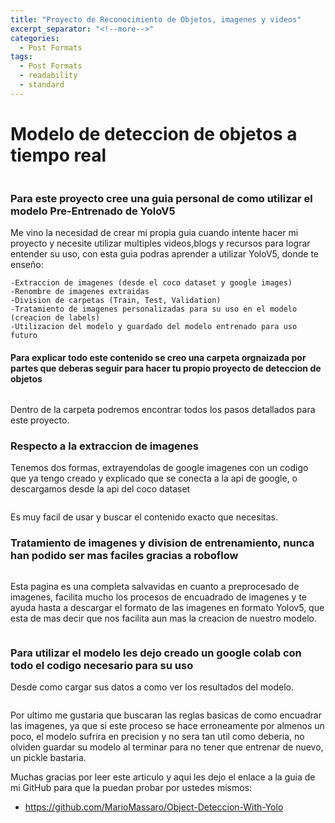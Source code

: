 ```yaml
---
title: "Proyecto de Reconocimiento de Objetos, imagenes y videos"
excerpt_separator: "<!--more-->"
categories:
  - Post Formats
tags:
  - Post Formats
  - readability
  - standard
---
```


# Modelo de deteccion de objetos a tiempo real

<figure style="width: 600px">
  <img src="{{ site.url }}{{ site.baseurl }}/assets/images/ia.jpeg" alt="">
</figure> 

<!--more-->

### Para este proyecto cree una guia personal de como utilizar el modelo Pre-Entrenado de YoloV5
Me vino la necesidad de crear mi propia guia cuando intente hacer mi proyecto y necesite utilizar multiples videos,blogs y recursos para lograr entender su uso, con esta guia podras aprender a utilizar YoloV5, donde te enseño:

    -Extraccion de imagenes (desde el coco dataset y google images)
    -Renombre de imagenes extraidas
    -Division de carpetas (Train, Test, Validation)
    -Tratamiento de imagenes personalizadas para su uso en el modelo (creacion de labels)
    -Utilizacion del modelo y guardado del modelo entrenado para uso futuro
 
#### Para explicar todo este contenido se creo una carpeta orgnaizada por partes que deberas seguir para hacer tu propio proyecto de deteccion de objetos 

<figure style="width: 600px">
  <img src="{{ site.url }}{{ site.baseurl }}/assets/images/machine-1.JPG" alt="">
</figure> 

Dentro de la carpeta podremos encontrar todos los pasos detallados para este proyecto.

### Respecto a la extraccion de imagenes

Tenemos dos formas, extrayendolas de google imagenes con un codigo que ya tengo creado y explicado que se conecta a la api de google, o descargamos desde la api del coco dataset 

<figure style="width: 600px">
  <img src="{{ site.url }}{{ site.baseurl }}/assets/images/machine-2.JPG" alt="">
</figure> 

Es muy facil de usar y buscar el contenido exacto que necesitas.

### Tratamiento de imagenes y division de entrenamiento, nunca han podido ser mas faciles gracias a roboflow

<figure style="width: 600px">
  <img src="{{ site.url }}{{ site.baseurl }}/assets/images/machine-3.JPG" alt="">
</figure> 

Esta pagina es una completa salvavidas en cuanto a preprocesado de imagenes, facilita mucho los procesos de encuadrado de imagenes y te ayuda hasta a descargar el formato de las imagenes en formato Yolov5, que esta de mas decir que nos facilita aun mas la creacion de nuestro modelo.

<figure style="width: 600px">
  <img src="{{ site.url }}{{ site.baseurl }}/assets/images/machine-4.JPG" alt="">
</figure> 

### Para utilizar el modelo les dejo creado un google colab con todo el codigo necesario para su uso

Desde como cargar sus datos a como ver los resultados del modelo.

<figure style="width: 600px">
  <img src="{{ site.url }}{{ site.baseurl }}/assets/images/machine-5.JPG" alt="">
</figure> 

Por ultimo me gustaria que buscaran las reglas basicas de como encuadrar las imagenes, ya que si este proceso se hace erroneamente por almenos un poco, el modelo sufrira en precision y no sera tan util como deberia, no olviden guardar su modelo al terminar para no tener que entrenar de nuevo, un pickle bastaria.

Muchas gracias por leer este articulo y aqui les dejo el enlace a la guia de mi GitHub para que la puedan probar por ustedes mismos:

  - https://github.com/MarioMassaro/Object-Deteccion-With-Yolo
